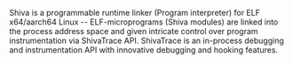 Shiva is a programmable runtime linker (Program interpreter) for ELF x64/aarch64 Linux -- 
ELF-microprograms (Shiva modules) are linked into the process address space and given 
intricate control over program instrumentation via ShivaTrace API. ShivaTrace is an in-process debugging
and instrumentation API with innovative debugging and hooking features.
